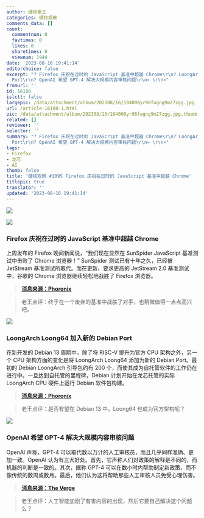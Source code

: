 ```yaml
---
author: 硬核老王
categories: 硬核观察
comments_data: []
count:
  commentnum: 0
  favtimes: 0
  likes: 0
  sharetimes: 0
  viewnum: 1944
date: '2023-08-16 19:41:14'
editorchoice: false
excerpt: "? Firefox 庆祝在过时的 JavaScript 基准中超越 Chrome\r\n? LoongArch Loong64 加入新的 Debian
  Port\r\n? OpenAI 希望 GPT-4 解决大规模内容审核问题\r\n» \r\n»"
fromurl: ''
id: 16100
islctt: false
largepic: /data/attachment/album/202308/16/194008yr98fagng9m27zgg.jpg
url: /article-16100-1.html
pic: /data/attachment/album/202308/16/194008yr98fagng9m27zgg.jpg.thumb.jpg
related: []
reviewer: ''
selector: ''
summary: "? Firefox 庆祝在过时的 JavaScript 基准中超越 Chrome\r\n? LoongArch Loong64 加入新的 Debian
  Port\r\n? OpenAI 希望 GPT-4 解决大规模内容审核问题\r\n» \r\n»"
tags:
- Firefox
- 龙芯
- AI
thumb: false
title: '硬核观察 #1095 Firefox 庆祝在过时的 JavaScript 基准中超越 Chrome'
titlepic: true
translator: ''
updated: '2023-08-16 19:41:14'
---
```


![](/data/attachment/album/202308/16/194008yr98fagng9m27zgg.jpg)


![](/data/attachment/album/202308/16/194020zg7uvgc8ju67vxg1.jpg)


### Firefox 庆祝在过时的 JavaScript 基准中超越 Chrome


上周发布的 Firefox 晚间新闻说，“我们现在显然在 SunSpider JavaScript 基准测试中击败了 Chrome 浏览器！” SunSpider 测试已有十年之久，已经被 JetStream 基准测试所取代。而在更新、要求更高的 JetStream 2.0 基准测试中，谷歌的 Chrome 浏览器继续轻松地战胜了 Firefox 浏览器。



> 
> **[消息来源：Phoronix](https://www.phoronix.com/news/Firefox-Faster-SunSpider)**
> 
> 
> 



> 
> 老王点评：终于在一个废弃的基准中战胜了对手，也稍微值得一点点高兴吧。
> 
> 
> 


![](/data/attachment/album/202308/16/194044j447pas624aa16pp.jpg)


### LoongArch Loong64 加入新的 Debian Port


在新开发的 Debian 13 周期中，除了将 RISC-V 提升为官方 CPU 架构之外，另一个 CPU 架构方面的变化是将 LoongArch Loong64 添加为新的 Debian Port。最初的 Debian LoongArch 引导包约有 200 个，而使其成为自托管软件的工作仍在进行中。一旦达到自托管的里程碑，Debian 计划开始在龙芯托管的实际 LoongArch CPU 硬件上运行 Debian 软件包构建。



> 
> **[消息来源：Phoronix](https://www.phoronix.com/news/Debian-Ports-LoongArch)**
> 
> 
> 



> 
> 老王点评：是否有望在 Debian 13 中，Loong64 也成为官方架构呢？
> 
> 
> 


![](/data/attachment/album/202308/16/194058fmqpkemkikeqkxxq.jpg)


### OpenAI 希望 GPT-4 解决大规模内容审核问题


OpenAI 声称，GPT-4 可以取代数以万计的人工审核员，而且几乎同样准确、更加一致。OpenAI 认为有三大好处。首先，它声称人们对政策的解释是不同的，而机器的判断是一致的。其次，据称 GPT-4 可以在数小时内帮助制定新政策，而不像传统的数周或数月。最后，他们认为这将帮助那些人工审核人员免受心理伤害。



> 
> **[消息来源：The Verge](https://www.theverge.com/2023/8/15/23833406/openai-gpt-4-content-moderation-ai-meta)**
> 
> 
> 



> 
> 老王点评：人工智能加剧了有害内容的出现，然后它要自己解决这个问题么？
> 
> 
>
